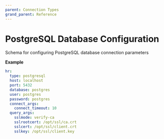 ```yaml
---
parent: Connection Types
grand_parent: Reference
---
```


# PostgreSQL Database Configuration

Schema for configuring PostgreSQL database connection parameters


**Example**

```yaml
hr:
  type: postgresql
  host: localhost
  port: 5432
  database: postgres
  user: postgres
  password: postgres
  connect_args:
    connect_timeout: 10
  query_args:
    sslmode: verify-ca
    sslrootcert: /opt/ssl/ca.crt
    sslcert: /opt/ssl/client.crt
    sslkey: /opt/ssl/client.key

```


